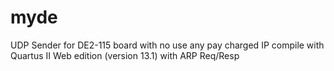 # myde
UDP Sender for DE2-115 board
with no use any pay charged IP
compile with Quartus II Web edition (version 13.1)
with ARP Req/Resp
